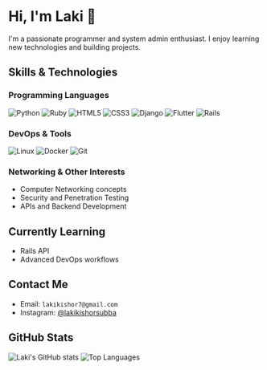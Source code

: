 # Hi, I'm Laki 👋

I'm a passionate programmer and system admin enthusiast. I enjoy learning new technologies and building projects.

## Skills & Technologies

### Programming Languages
![Python](https://img.shields.io/badge/-Python-333333?style=flat&logo=python)
![Ruby](https://img.shields.io/badge/-Ruby-CC342D?style=flat&logo=ruby)
![HTML5](https://img.shields.io/badge/-HTML5-E34F26?style=flat&logo=html5)
![CSS3](https://img.shields.io/badge/-CSS3-1572B6?style=flat&logo=css3)
![Django](https://img.shields.io/badge/-Django-092E20?style=flat&logo=django)
![Flutter](https://img.shields.io/badge/-Flutter-02569B?style=flat&logo=flutter)
![Rails](https://img.shields.io/badge/-Ruby_on_Rails-DD0031?style=flat&logo=ruby-on-rails)

### DevOps & Tools
![Linux](https://img.shields.io/badge/-Linux-333333?style=flat&logo=linux&logoColor=white)
![Docker](https://img.shields.io/badge/-Docker-0db7ed?style=flat&logo=docker&logoColor=white)
![Git](https://img.shields.io/badge/-Git-f1502f?style=flat&logo=git&logoColor=white)

### Networking & Other Interests
- Computer Networking concepts
- Security and Penetration Testing
- APIs and Backend Development

## Currently Learning
- Rails API
- Advanced DevOps workflows

## Contact Me
- Email: `lakikishor7@gmail.com`
- Instagram: [@lakikishorsubba](https://instagram.com/lakikishorsubba)

## GitHub Stats
![Laki's GitHub stats](https://github-readme-stats.vercel.app/api?username=lakikishorsubba&show_icons=true&theme=radical)
![Top Languages](https://github-readme-stats.vercel.app/api/top-langs/?username=lakikishorsubba&layout=compact&theme=radical)
